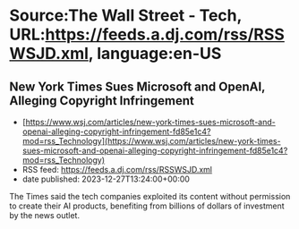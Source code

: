 # Source:The Wall Street - Tech, URL:https://feeds.a.dj.com/rss/RSSWSJD.xml, language:en-US

## New York Times Sues Microsoft and OpenAI, Alleging Copyright Infringement
 - [https://www.wsj.com/articles/new-york-times-sues-microsoft-and-openai-alleging-copyright-infringement-fd85e1c4?mod=rss_Technology](https://www.wsj.com/articles/new-york-times-sues-microsoft-and-openai-alleging-copyright-infringement-fd85e1c4?mod=rss_Technology)
 - RSS feed: https://feeds.a.dj.com/rss/RSSWSJD.xml
 - date published: 2023-12-27T13:24:00+00:00

The Times said the tech companies exploited its content without permission to create their AI products, benefiting from billions of dollars of investment by the news outlet.

